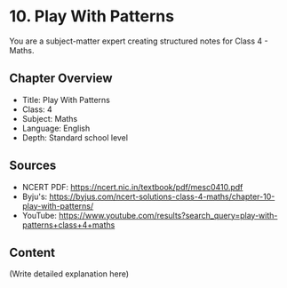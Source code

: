 # 10. Play With Patterns

You are a subject-matter expert creating structured notes for Class 4 - Maths.

## Chapter Overview
- Title: Play With Patterns
- Class: 4
- Subject: Maths
- Language: English
- Depth: Standard school level

## Sources
- NCERT PDF: https://ncert.nic.in/textbook/pdf/mesc0410.pdf
- Byju's: https://byjus.com/ncert-solutions-class-4-maths/chapter-10-play-with-patterns/
- YouTube: https://www.youtube.com/results?search_query=play-with-patterns+class+4+maths

## Content
(Write detailed explanation here)
